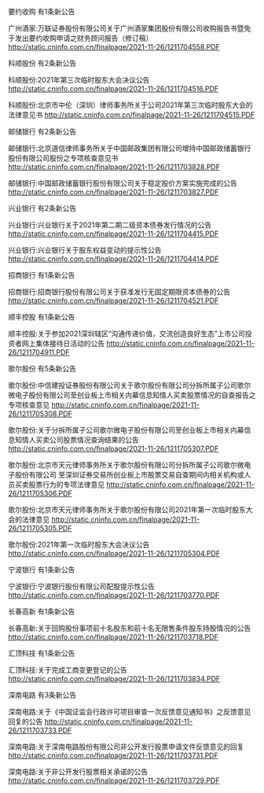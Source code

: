 要约收购 有1条新公告 

广州酒家:万联证券股份有限公司关于广州酒家集团股份有限公司收购报告书暨免于发出要约收购申请之财务顾问报告（修订稿） http://static.cninfo.com.cn/finalpage/2021-11-26/1211704558.PDF 

科顺股份 有2条新公告 

科顺股份:2021年第三次临时股东大会决议公告 http://static.cninfo.com.cn/finalpage/2021-11-26/1211704516.PDF 

科顺股份:北京市中伦（深圳）律师事务所关于公司2021年第三次临时股东大会的法律意见书 http://static.cninfo.com.cn/finalpage/2021-11-26/1211704515.PDF 

邮储银行 有2条新公告 

邮储银行:北京道信律师事务所关于中国邮政集团有限公司增持中国邮政储蓄银行股份有限公司股份之专项核查意见书 http://static.cninfo.com.cn/finalpage/2021-11-26/1211703828.PDF 

邮储银行:中国邮政储蓄银行股份有限公司关于稳定股价方案实施完成的公告 http://static.cninfo.com.cn/finalpage/2021-11-26/1211703827.PDF 

兴业银行 有2条新公告 

兴业银行:兴业银行关于2021年第二期二级资本债券发行情况的公告 http://static.cninfo.com.cn/finalpage/2021-11-26/1211704415.PDF 

兴业银行:兴业银行关于股东权益变动的提示性公告 http://static.cninfo.com.cn/finalpage/2021-11-26/1211704414.PDF 

招商银行 有1条新公告 

招商银行:招商银行股份有限公司关于获准发行无固定期限资本债券的公告 http://static.cninfo.com.cn/finalpage/2021-11-26/1211704521.PDF 

顺丰控股 有1条新公告 

顺丰控股:关于参加2021深圳辖区“沟通传递价值，交流创造良好生态”上市公司投资者网上集体接待日活动的公告 http://static.cninfo.com.cn/finalpage/2021-11-26/1211704911.PDF 

歌尔股份 有5条新公告 

歌尔股份:中信建投证券股份有限公司关于歌尔股份有限公司分拆所属子公司歌尔微电子股份有限公司至创业板上市相关内幕信息知情人买卖股票情况的自查报告之专项核查意见 http://static.cninfo.com.cn/finalpage/2021-11-26/1211705308.PDF 

歌尔股份:关于分拆所属子公司歌尔微电子股份有限公司至创业板上市相关内幕信息知情人买卖公司股票情况查询结果的公告 http://static.cninfo.com.cn/finalpage/2021-11-26/1211705307.PDF 

歌尔股份:北京市天元律师事务所关于歌尔股份有限公司分拆所属子公司歌尔微电子股份有限公司 至深圳证券交易所创业板上市股票交易自查期间内相关机构或人员买卖股票行为的专项法律意见 http://static.cninfo.com.cn/finalpage/2021-11-26/1211705306.PDF 

歌尔股份:北京市天元律师事务所关于歌尔股份有限公司2021年第一次临时股东大会的法律意见 http://static.cninfo.com.cn/finalpage/2021-11-26/1211705305.PDF 

歌尔股份:2021年第一次临时股东大会决议公告 http://static.cninfo.com.cn/finalpage/2021-11-26/1211705304.PDF 

宁波银行 有1条新公告 

宁波银行:宁波银行股份有限公司配股提示性公告 http://static.cninfo.com.cn/finalpage/2021-11-26/1211703770.PDF 

长春高新 有1条新公告 

长春高新:关于回购股份事项前十名股东和前十名无限售条件股东持股情况的公告 http://static.cninfo.com.cn/finalpage/2021-11-26/1211703718.PDF 

汇顶科技 有1条新公告 

汇顶科技:关于完成工商变更登记的公告 http://static.cninfo.com.cn/finalpage/2021-11-26/1211703834.PDF 

深南电路 有3条新公告 

深南电路:关于《中国证监会行政许可项目审查一次反馈意见通知书》之反馈意见回复的公告 http://static.cninfo.com.cn/finalpage/2021-11-26/1211703733.PDF 

深南电路:关于深南电路股份有限公司非公开发行股票申请文件反馈意见的回复 http://static.cninfo.com.cn/finalpage/2021-11-26/1211703731.PDF 

深南电路:关于非公开发行股票相关承诺的公告 http://static.cninfo.com.cn/finalpage/2021-11-26/1211703729.PDF 

